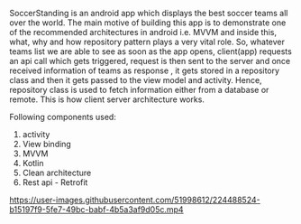 SoccerStanding is an android app which displays the best soccer teams all over the world.
The main motive of building this app is to demonstrate one of the recommended architectures in android i.e. MVVM and inside this,
what, why and how repository pattern plays a very vital role.
So, whatever teams list we are able to see as soon as the app opens, client(app) requests an api call which gets triggered, 
request is then sent to the server and once received information of teams as response , it gets stored in a repository class and
then it gets passed to the view model and activity. 
Hence, repository class is used to fetch information either from a database or remote.
This is how client server architecture works.

Following components used:
1. activity
2. View binding
3. MVVM
4. Kotlin
5. Clean architecture
6. Rest api - Retrofit


https://user-images.githubusercontent.com/51998612/224488524-b15197f9-5fe7-49bc-babf-4b5a3af9d05c.mp4

